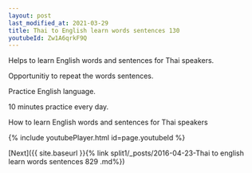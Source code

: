 ```yaml
---
layout: post
last_modified_at: 2021-03-29
title: Thai to English learn words sentences 130 
youtubeId: Zw1A6qrkF9Q
---
```

 
 
Helps to learn English words and sentences for Thai speakers.

Opportunitiy to repeat the words sentences. 

Practice English language. 
 
10 minutes practice every day. 
 
How to learn English words and sentences for Thai speakers 
 
{% include youtubePlayer.html id=page.youtubeId %}
 
 
[Next]({{ site.baseurl }}{% link  split1/_posts/2016-04-23-Thai to english learn words sentences 829 .md%})
 
